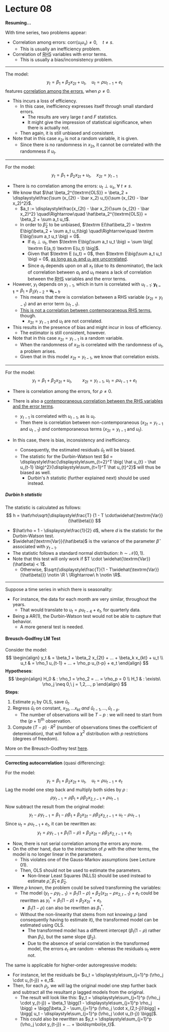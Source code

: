 # Lecture 08

**Resuming...**

With time series, two problems appear:

- Correlation among errors: $\textrm{corr}(u_t u_s) \neq 0, \quad t \neq s$.
  - This is usually an inefficiency problem.
- Correlation of <abbr title='Right Hand Side'>RHS</abbr> variables with error terms.
  - This is usually a bias/inconsistency problem.

***

The model:
$$
y_t = \beta_1 + \beta_2 x_{2t} + u_t, \quad u_t = \rho u_{t-1} + e_t
$$
features <u>correlation among the errors</u>, when $\rho \neq 0$.

- This incurs a loss of efficiency.
  - In this case, inefficiency expresses itself through small standard errors.
    - The results are very large $t$ and $F$ statistics.
    - It might give the impression of statistical significance, when there is actually not.
  - Then again, it is still unbiased and consistent.
- Note that in this case $x_{2t}$ is not a random variable, it is given.
  - Since there is no randomness in $x_{2t}$, it cannot be correlated with the randomness if $u_t$.

***

For the model:
$$
y_t = \beta_1 + \beta_2 x_{2t} + u_t, \quad x_{2t} = y_{t-1}
$$

- There is no correlation among the errors: $u_t \perp u_s,\ \forall\ t \neq s$.
- We know that $\hat \beta_2^{\textrm{OLS}} = \beta_2 + \displaystyle\frac{\sum (x_{2t} - \bar x_2) u_t}{\sum (x_{2t} - \bar x_2)^2}$.
  - $a_t := \displaystyle\frac{x_{2t} - \bar x_2}{\sum (x_{2t} - \bar x_2)^2} \quad\Rightarrow\quad \hat\beta_2^{\textrm{OLS}} = \beta_2 + \sum a_t u_t$.
  - In order to $\hat\beta_2$ to be unbiased, $\textrm E(\hat\beta_2) = \textrm E\big(\beta_2 + \sum a_t u_t\big) \quad\Rightarrow\quad \textrm E\big(\sum a_t u_t \big) = 0$.
    - If $a_t \perp u_t$, then $\textrm E\big(\sum a_t u_t \big) = \sum \big[ \textrm E(a_t) \textrm E(u_t) \big]$.
    - Given that $\textrm E (u_t) = 0$, then $\textrm E\big(\sum a_t u_t \big) = 0$, <u>as long as $a_t$ and $u_t$ are uncorrelated</u>.
    - Since $a_t$ depends upon on all $x_t$ (due to its denominator), the lack of correlation between $a_t$ and $u_t$ means a lack of correlation between the <abbr title='Right Hand Side'>RHS</abbr> variables and the error terms.
- However, $y_t$ depends on $y_{t-1}$, which in turn is correlated with $u_{t-1}$: $\boldsymbol{y_{t-1}} = \beta_1 + \beta_2 y_{t-2} + \boldsymbol{u_{t-1}}$.
  - This means that there is correlation between a RHS variable ($x_{2 t} = y_{t-1}$) and an error term ($u_{t-1}$).
  - <u>This is not a correlation between contemporaneous RHS terms</u>, though.
    - $x_{2t} = y_{t-1}$ and $u_t$ are not correlated.
- This results in the presence of bias and might incur in loss of efficiency.
  - The estimator is still consistent, however.
- Note that in this case $x_{2t} = y_{t-1}$ is a random variable.
  - When the randomness of $x_{2t}$ is correlated with the randomness of $u_t$, a problem arises.
  - Given that in this model $x_{2t} = y_{t-1}$, we know that correlation exists.

***

For the model:
$$
y_t = \beta_1 + \beta_2 x_{2t} +u_t, \quad\quad x_{2t} = y_{t-1}, \ u_{t} = \rho u_{t-1} + e_t
$$

- There is correlation among the errors, for $\rho \neq 0$.
- There is also a <u>contemporaneous correlation between the RHS variables and the error terms</u>.
  - $y_{t-1}$ is correlated with $u_{t-1}$, as is $u_t$.
  - Then there is correlation between non-contemporaneous ($x_{2t} = y_{t-1}$ and $u_{t-1}$) *and* contemporaneous terms ($x_{2t} = y_{t-1}$ and $u_{t}$).

- In this case, there is bias, inconsistency and inefficiency.
  - Consequently, the estimated residuals $\hat  u_t$ will be biased.
  - The statistic for the Durbin-Watson test $d = \displaystyle\frac{\displaystyle\sum_{t=2}^T \big( \hat u_{t} - \hat u_{t-1} \big)^2}{\displaystyle\sum_{t=1}^T \hat u_{t}^2}$ will thus be biased as well.
    - Durbin's $h$ statistic (further explained next) should be used instead.

##### Durbin $h$ statistic

The statistic is calculated as follows:
$$
h = \hat\rho\sqrt{\displaystyle\frac{T}
{1 - T \cdot\widehat{\textrm{Var}}(\hat\beta)}}
$$

- $\hat\rho = 1 - \displaystyle\frac{1}{2} d$, where $d$ is the statistic for the Durbin-Watson test.
- $\widehat{\textrm{Var}}(\hat\beta)$ is the variance of the parameter $\hat\beta$ associated with $y_{t-1}$.
- The statistic follows a standard normal distribution: $h \sim \mathcal N(0,1)$.
- Note that this test will only work if $T \cdot \widehat{\textrm{Var}}(\hat\beta) < 1$.
  - Otherwise, $\sqrt{\displaystyle\frac{T}{1 - T\widehat{\textrm{Var}}(\hat\beta)}} \notin \R \ \Rightarrow\ h \notin \R$.

***

Suppose a time series in which there is seasonality:

- For instance, the data for each month are very similar, throughout the years.
  - That would translate to $u_t = \rho u_{t-4} + e_t$, for quarterly data.
- Being a $\textrm{AR}(1)$, the Durbin-Watson test would not be able to capture that behavior.
  - A more general test is needed.

#### Breusch-Godfrey LM Test

Consider the model:
$$
\begin{align}
y_t & = \beta_1 + \beta_2 x_{2t} + ... + \beta_k x_{kt} + u_t \\
u_t & = \rho_1 u_{t-1} + ... + \rho_p u_{t-p} + e_t
\end{align}
$$
**Hypotheses**:
$$
\begin{align}
H_0 & : \rho_1 = \rho_2 = ... = \rho_p = 0 \\
H_1 & : \exists\ \rho_j \neq 0,\ j = 1,2,..., p
\end{align}
$$
**Steps**:

1. Estimate $y_t$ by OLS, save $\hat u_t$.
2. Regress $\hat u_t$ on constant, $x_{2t}, ... x_{kt}$ *and* $\hat u_{t-1}, ..., \hat u_{t-p}$.
   - The number of observations will be $T-p$ : we will need to start from the $(p+1)^{\textrm{th}}$ observation.
3. Compute $(T-p) \cdot R^2$ (number of observations times the coefficient of determination), that will follow a $\chi^2$ distribution with $p$ restrictions (degrees of freedom).

More on the Breusch-Godfrey test [here](https://en.wikipedia.org/wiki/Breusch%E2%80%93Godfrey_test).

***

**Correcting autocorrelation** (quasi differencing):

For the model:
$$
y_t = \beta_1 + \beta_2 x_{2t} + u_t, \quad u_t = \rho u_{t-1} + e_t
$$
Lag the model one step back and multiply both sides by $\rho$ :
$$
\rho y_{t-1} = \rho \beta_1 + \rho \beta_2 x_{2, t-1} + \rho u_{t-1}
$$
Now subtract the result from the original model:
$$
y_t - \rho y_{t-1} = \beta_1 - \rho \beta_1 + \beta_2 x_{2t} - \rho \beta_2 x_{2, t-1} + u_t - \rho u_{t-1}
$$
Since $u_t = \rho u_{t-1} + e_t$, it can be rewritten as:
$$
y_t = \rho y_{t-1} + \beta_1 (1-\rho) + \beta_2 x_{2t} - \rho \beta_2 x_{2, t-1} + e_t
$$

- Now, there is not serial correlation among the errors any more.
- On the other hand, due to the interaction of $\rho$ with the other terms, the model is no longer linear in the parameters.
  - This violates one of the Gauss-Markov assumptions (see Lecture 01).
  - Then, OLS should not be used to estimate the parameters.
    - Non-linear Least Squares (NLLS) should be used instead to estimate $\hat\rho$, $\hat\beta_1$ e $\hat\beta_2$.
- Were $\rho$ known, the problem could be solved transforming the variables:
  - The model $(y_t - \rho y_{t-1}) = \beta_1 (1-\rho) + \beta_2 (x_{2t}  -\rho x_{2, t-1}) + e_t$ could be rewritten as $y_t^{*} = \beta_1 (1 - \rho) + \beta_2 x_{2t}^* + e_t$.
    - $\beta_1 (1-\rho)$ can also be rewritten as $\beta_1^*$.
  - Without the non-linearity that stems from not knowing $\rho$ (and consequently having to estimate it), the transformed model can be estimated using OLS.
    - The transformed model has a different intercept ($\beta_1 (1-\rho)$ rather than $\beta_1$), but the same slope ($\beta_2$).
    - Due to the absence of serial correlation in the transformed model, the errors $e_t$ are random - whereas the residuals $u_t$ were not.

The same is applicable for higher-order autoregressive models:

- For instance, let the residuals be $u_t = \displaystyle\sum_{j=1}^p (\rho_j \cdot u_{t-j}) + e_t$.
- Then, for each $\rho_j$, we will lag the original model one step further back and subtract all the resultant $p$ lagged models from the original.
  - The result will look like this: $y_t = \displaystyle\sum_{j=1}^p (\rho_j \cdot y_{t-j}) + \beta_1 \bigg(1 - \displaystyle\sum_{j=1}^p \rho_j \bigg) + \bigg[\beta_2 - \sum_{j=1}^p (\rho_j \cdot x_{2,t-j})\bigg] + \bigg[ u_t - \displaystyle\sum_{j=1}^p (\rho_j \cdot u_{t-j}) \bigg]$.
  - This could also be rewritten as $y_t = \displaystyle\sum_{j=1}^p (\rho_j \cdot y_{t-j}) + ... + \boldsymbol{e_t}$.

